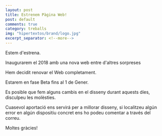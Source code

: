 ```yaml
---
layout: post
title: Estrenem Pàgina Web!
post: default
comments: true
category: treballs
img: "hipertextos/brand/logo.jpg"
excerpt_separator: <!--more-->
---
```


Estem d'estrena.

Inaugurarem el 2018 amb una nova web entre d'altres sorpreses


<!--more-->

Hem decidit renovar el Web completament.

Estarem en fase Beta fins al 1 de Gener.

Es posible que fem alguns cambis en el disseny durant aquests díes, disculpeu les molèsties.

Cuasevol aportació ens servirá per a millorar disseny, si localitzeu algún error en algún dispositiu concret ens ho podeu comentar a través del correu.

Moltes gràcies!
